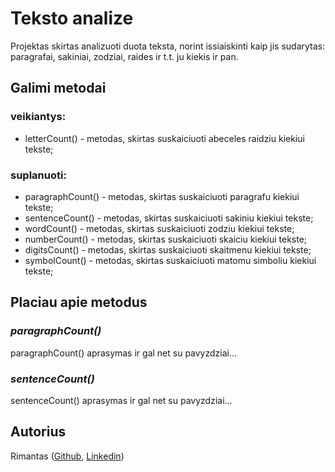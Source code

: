 # Teksto analize

Projektas skirtas analizuoti duota teksta, norint issiaiskinti kaip jis sudarytas: paragrafai, sakiniai, zodziai, raides ir t.t. ju kiekis ir pan.

## Galimi metodai

### veikiantys:
- letterCount() - metodas, skirtas suskaiciuoti abeceles raidziu kiekiui tekste;

### suplanuoti:
- paragraphCount() - metodas, skirtas suskaiciuoti paragrafu kiekiui tekste;
- sentenceCount() - metodas, skirtas suskaiciuoti sakiniu kiekiui tekste;
- wordCount() - metodas, skirtas suskaiciuoti zodziu kiekiui tekste;
- numberCount() - metodas, skirtas suskaiciuoti skaiciu kiekiui tekste;
- digitsCount() - metodas, skirtas suskaiciuoti skaitmenu kiekiui tekste;
- symbolCount() - metodas, skirtas suskaiciuoti matomu simboliu kiekiui tekste;

## Placiau apie metodus

### *paragraphCount()*

paragraphCount() aprasymas ir gal net su pavyzdziai...

### *sentenceCount()*

sentenceCount() aprasymas ir gal net su pavyzdziai...

## Autorius
Rimantas ([Github](https://github.com/belauzas), [Linkedin](https://www.linkedin.com/in/rimantasbelovas/))